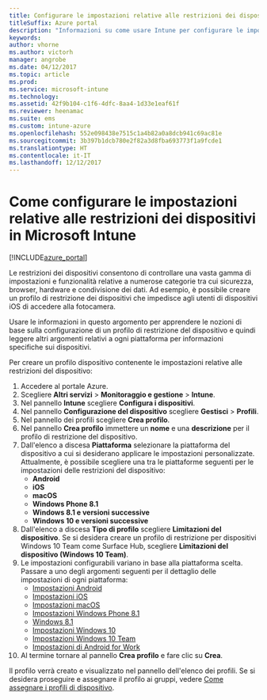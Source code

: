 ```yaml
---
title: Configurare le impostazioni relative alle restrizioni dei dispositivi di Intune
titleSuffix: Azure portal
description: "Informazioni su come usare Intune per configurare le impostazioni e le funzionalità nei dispositivi gestiti.\""
keywords: 
author: vhorne
ms.author: victorh
manager: angrobe
ms.date: 04/12/2017
ms.topic: article
ms.prod: 
ms.service: microsoft-intune
ms.technology: 
ms.assetid: 42f9b104-c1f6-4dfc-8aa4-1d33e1eaf61f
ms.reviewer: heenamac
ms.suite: ems
ms.custom: intune-azure
ms.openlocfilehash: 552e098438e7515c1a4b82a0a8dcb941c69ac81e
ms.sourcegitcommit: 3b397b1dcb780e2f82a3d8fba693773f1a9fcde1
ms.translationtype: HT
ms.contentlocale: it-IT
ms.lasthandoff: 12/12/2017
---
```

# <a name="how-to-configure-device-restriction-settings-in-microsoft-intune"></a>Come configurare le impostazioni relative alle restrizioni dei dispositivi in Microsoft Intune

[!INCLUDE[azure_portal](./includes/azure_portal.md)]

Le restrizioni dei dispositivi consentono di controllare una vasta gamma di impostazioni e funzionalità relative a numerose categorie tra cui sicurezza, browser, hardware e condivisione dei dati. Ad esempio, è possibile creare un profilo di restrizione dei dispositivi che impedisce agli utenti di dispositivi iOS di accedere alla fotocamera.

Usare le informazioni in questo argomento per apprendere le nozioni di base sulla configurazione di un profilo di restrizione del dispositivo e quindi leggere altri argomenti relativi a ogni piattaforma per informazioni specifiche sui dispositivi.

Per creare un profilo dispositivo contenente le impostazioni relative alle restrizioni del dispositivo:

1. Accedere al portale Azure.
2. Scegliere **Altri servizi** > **Monitoraggio e gestione** > **Intune**.
3. Nel pannello **Intune** scegliere **Configura i dispositivi**.
2. Nel pannello **Configurazione del dispositivo** scegliere **Gestisci** > **Profili**.
3. Nel pannello dei profili scegliere **Crea profilo**.
4. Nel pannello **Crea profilo** immettere un **nome** e una **descrizione** per il profilo di restrizione del dispositivo.
5. Dall'elenco a discesa **Piattaforma** selezionare la piattaforma del dispositivo a cui si desiderano applicare le impostazioni personalizzate. Attualmente, è possibile scegliere una tra le piattaforme seguenti per le impostazioni delle restrizioni del dispositivo:
    - **Android**
    - **iOS**
    - **macOS**
    - **Windows Phone 8.1**
    - **Windows 8.1 e versioni successive**
    - **Windows 10 e versioni successive**
6. Dall'elenco a discesa **Tipo di profilo** scegliere **Limitazioni del dispositivo**. Se si desidera creare un profilo di restrizione per dispositivi Windows 10 Team come Surface Hub, scegliere **Limitazioni del dispositivo (Windows 10 Team)**.
7. Le impostazioni configurabili variano in base alla piattaforma scelta. Passare a uno degli argomenti seguenti per il dettaglio delle impostazioni di ogni piattaforma:
    - [Impostazioni Android](device-restrictions-android.md)
    - [Impostazioni iOS](device-restrictions-ios.md)
    - [Impostazioni macOS](device-restrictions-macos.md)
    - [Impostazioni Windows Phone 8.1](device-restrictions-windows-phone-8-1.md)
    - [Windows 8.1](device-restrictions-windows-8-1.md)
    - [Impostazioni Windows 10](device-restrictions-windows-10.md)
    - [Impostazioni Windows 10 Team](device-restrictions-windows-10-teams.md)
    - [Impostazioni di Android for Work](device-restrictions-android-for-work.md)
8. Al termine tornare al pannello **Crea profilo** e fare clic su **Crea**.

Il profilo verrà creato e visualizzato nel pannello dell'elenco dei profili.
Se si desidera proseguire e assegnare il profilo ai gruppi, vedere [Come assegnare i profili di dispositivo](device-profile-assign.md).

<!--  Removing image as part of design review; retaining source until we known the disposition.

## Example of device restriction settings

In this high-level example, you'll create a device restriction policy that blocks the use of the built-in camera app on Android devices.

![How to disable the camera on Android devices](./media/disable-android-camera.png)

-->